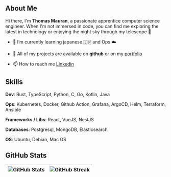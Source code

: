 ## About Me

Hi there, I'm **Thomas Mauran**, a passionate apprentice computer science engineer. When I'm not immersed in code, you can find me exploring the latest in technology or enjoying the night sky through my telescope 🌌

- 🌱 I’m currently learning japanese 🇯🇵 and Ops ☁️
 
- 🔭 All of my projects are available on **github** or on my [portfolio](https://thomas-mauran.com/)
 
- 📫 How to reach me [Linkedin](https://www.linkedin.com/in/thomas-mauran-9238371b7/)
  

## Skills

**Dev**: Rust, TypeScript, Python, C, Go, Kotlin, Java

**Ops**: Kubernetes, Docker, Github Action, Grafana, ArgoCD, Helm, Terraform, Ansible

**Frameworks / Libs**: React, VueJS, NestJS

**Databases**: Postgresql, MongoDB, Elasticsearch

**OS**: Ubuntu, Debian, Mac OS

## GitHub Stats

| ![GitHub Stats](https://github-readme-stats.vercel.app/api?username=thomas-mauran&show_icons=true&locale=en&theme=tokyonight) | ![GitHub Streak](https://github-readme-streak-stats.herokuapp.com/?user=thomas-mauran&theme=tokyonight) |
|---|---|




